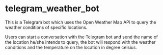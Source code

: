 # telegram_weather_bot

This is a Telegram bot which uses the Open Weather Map API to query the weather conditions of specific locations.

Users can start a conversation with the Telegram bot and send the name of the location he/she intends to query, the bot will respond with the weather conditions and the temperature on the location in degree celsius.
